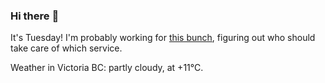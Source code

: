 ### Hi there :wave:

It's Tuesday! I'm probably working for [this bunch](https://github.com/kohofinancial), figuring out who should take care of which service.

Weather in Victoria BC: partly cloudy, at +11°C.
